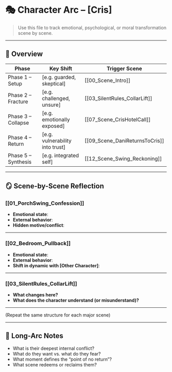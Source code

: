 # 🎭 Character Arc – [Cris]

> Use this file to track emotional, psychological, or moral transformation scene by scene.

---

## 🔁 Overview

| Phase | Key Shift | Trigger Scene |
|-------|-----------|---------------|
| Phase 1 – Setup      | [e.g. guarded, skeptical]        | [[00_Scene_Intro]] |
| Phase 2 – Fracture   | [e.g. challenged, unsure]        | [[03_SilentRules_CollarLift]] |
| Phase 3 – Collapse   | [e.g. emotionally exposed]       | [[07_Scene_CrisHotelCall]] |
| Phase 4 – Return     | [e.g. vulnerability into trust]  | [[09_Scene_DaniReturnsToCris]] |
| Phase 5 – Synthesis  | [e.g. integrated self]           | [[12_Scene_Swing_Reckoning]] |

---

## 🪞 Scene-by-Scene Reflection

### [[01_PorchSwing_Confession]]
- **Emotional state**:  
- **External behavior**:  
- **Hidden motive/conflict**:  

---

### [[02_Bedroom_Pullback]]
- **Emotional state**:  
- **External behavior**:  
- **Shift in dynamic with [Other Character]**:  

---

### [[03_SilentRules_CollarLift]]
- **What changes here?**  
- **What does the character understand (or misunderstand)?**

---

(Repeat the same structure for each major scene)

---

## 🧠 Long-Arc Notes

- What is their deepest internal conflict?
- What do they want vs. what do they fear?
- What moment defines the “point of no return”?
- What scene redeems or reclaims them?
